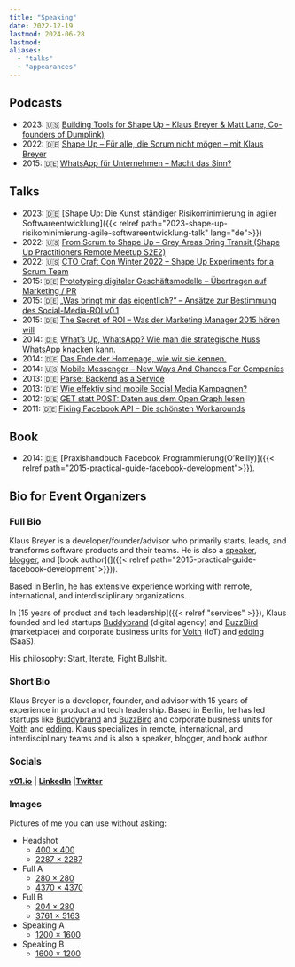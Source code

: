 ```yaml
---
title: "Speaking"
date: 2022-12-19
lastmod: 2024-06-28
lastmod:
aliases:
  - "talks"
  - "appearances"
---
```


## Podcasts

- 2023: 🇺🇸 [Building Tools for Shape Up – Klaus Breyer & Matt Lane, Co-founders of Dumplink)][16]
- 2022: 🇩🇪 [Shape Up – Für alle, die Scrum nicht mögen – mit Klaus Breyer][2]
- 2015: 🇩🇪 [WhatsApp für Unternehmen – Macht das Sinn?][3]

## Talks

- 2023: 🇩🇪 [Shape Up: Die Kunst ständiger Risikominimierung in agiler Softwareentwicklung]({{< relref path="2023-shape-up-risikominimierung-agile-softwareentwicklung-talk" lang="de">}})
- 2022: 🇺🇸 [From Scrum to Shape Up – Grey Areas Dring Transit (Shape Up Practitioners Remote Meetup S2E2)][4]
- 2022: 🇺🇸 [CTO Craft Con Winter 2022 – Shape Up Experiments for a Scrum Team][15]
- 2015: 🇩🇪 [Prototyping digitaler Geschäftsmodelle – Übertragen auf Marketing / PR][5]
- 2015: 🇩🇪 [„Was bringt mir das eigentlich?“ – Ansätze zur Bestimmung des Social-Media-ROI v0.1][6]
- 2015: 🇩🇪 [The Secret of ROI – Was der Marketing Manager 2015 hören will][7]
- 2014: 🇩🇪 [What’s Up, WhatsApp? Wie man die strategische Nuss WhatsApp knacken kann.][8]
- 2014: 🇩🇪 [Das Ende der Homepage, wie wir sie kennen.][9]
- 2014: 🇺🇸 [Mobile Messenger – New Ways And Chances For Companies][10]
- 2013: 🇩🇪 [Parse: Backend as a Service][11]
- 2013: 🇩🇪 [Wie effektiv sind mobile Social Media Kampagnen?][12]
- 2012: 🇩🇪 [GET statt POST: Daten aus dem Open Graph lesen][13]
- 2011: 🇩🇪 [Fixing Facebook API – Die schönsten Workarounds][14]

## Book

- 2014: 🇩🇪 [Praxishandbuch Facebook Programmierung(O’Reilly)]({{< relref path="2015-practical-guide-facebook-development">}}).

## Bio for Event Organizers

### Full Bio

Klaus Breyer is a developer/founder/advisor who primarily starts, leads, and transforms software products and their teams. He is also a [speaker](pages/speaking), [blogger](posts), and [book author](]({{< relref path="2015-practical-guide-facebook-development">}})).

Based in Berlin, he has extensive experience working with remote, international, and interdisciplinary organizations.

In [15 years of product and tech leadership]({{< relref "services" >}}), Klaus founded and led startups [Buddybrand](https://www.buddybrand.com/) (digital agency) and [BuzzBird](https://www.buzzbird.de/) (marketplace) and corporate business units for [Voith](https://voith.com) (IoT) and [edding](https://www.edding.com/de-de/) (SaaS).

His philosophy: Start, Iterate, Fight Bullshit.

### Short Bio

Klaus Breyer is a developer, founder, and advisor with 15 years of experience in product and tech leadership. Based in Berlin, he has led startups like [Buddybrand](https://www.buddybrand.com/) and [BuzzBird](https://www.buzzbird.de/) and corporate business units for [Voith](https://voith.com) and [edding](https://www.edding.com/de-de/). Klaus specializes in remote, international, and interdisciplinary teams and is also a speaker, blogger, and book author.

### Socials

**[v01.io](https://www.v01.io/?nl)** | **[LinkedIn](https://www.linkedin.com/in/klaus-breyer/)** |**[Twitter](https://twitter.com/klausbreyer)**

### Images

Pictures of me you can use without asking:

- Headshot
  - [400 × 400](/images/klaus-breyer-headshot-small.jpg)
  - [2287 × 2287](/images/klaus-breyer-headshot.jpg)
- Full A
  - [280 × 280](/images/klaus-breyer-a-small.jpg)
  - [4370 × 4370](/images/klaus-breyer-a-full.jpg)
- Full B
  - [204 × 280](/images/klaus-breyer-b-small.jpg)
  - [3761 × 5163](/images/klaus-breyer-b-full.jpg)
- Speaking A
  - [1200 × 1600](/images/SpeakingA.jpg)
- Speaking B
  - [1600 × 1200](/images/SpeakingB.jpg)

[2]: http://www.socialgenius.de/whatsapp-unternehmen-marketing-support/
[3]: https://superdev.club/podcasts/shape-up/
[4]: https://www.youtube.com/watch?v=XEnrFbR2qso
[5]: http://de.slideshare.net/klausbreyer/prototyping-digitaler-geschftsmodelle-bertragen-auf-marketing-pr
[6]: http://de.slideshare.net/klausbreyer/2015-0609-webinale-was-bringt-mir-das-eigentlich-ansatze-zur-bestimmung-des-socialmediaroi-v01
[7]: http://de.slideshare.net/fbmarket/the-secret-of-roi
[8]: http://de.slideshare.net/klausbreyer/whats-up-whatsapp-wie-man-die-strategische-nuss-whatsapp-knacken-kann?
[9]: http://de.slideshare.net/klausbreyer/2014-1028-webtechcon-iphp-das-ende-der-homepage-wie-wir-sie-kennen?
[10]: http://www.slideshare.net/klausbreyer/buddybrand-mobile-messenger-new-ways-and-chances-for-companies
[11]: http://de.slideshare.net/fbmarket/parse-backend-as-a-service-allfacebook-developer-conference
[12]: http://de.slideshare.net/klausbreyer/klaus-breyer-mmid2013v3
[13]: http://de.slideshare.net/fbmarket/get-statt-post-daten-aus-dem-open-graph-lesen-allfacebook-developer-conference
[14]: http://de.slideshare.net/klausbreyer/fixing-facebook-api
[15]: https://www.youtube.com/watch?v=cUTvxNkUQrg
[16]: https://shapersbuilders.transistor.fm/episodes/building-tools-for-shape-up-klaus-breyer-matt-lane-co-founders-of-dumplink
